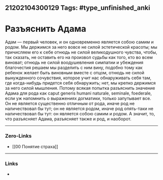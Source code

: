 21202104300129
Tags: #type_unfinished_anki
---
# Разъяснить Адама

Адам — первый человек, и он одновременно является собою самим и родом. Мы держимся за него вовсе не силой эстетической красоты; мы причисляем его к себе отнюдь не силой великодушного чувства, чтобы, так сказать, не оставить его на произвол судьбы как того, кто во всем виноват; отнюдь не силой воодушевления симпатии и убеждения благочестия решаем мы разделить с ним вину, подобно тому как ребенок желает быть виновным вместе с отцом, отнюдь не силой вынужденного сочувствия, которое учит нас обнаруживать себя там, где когда-нибудь придется себя обнаружить; нет, мы крепко держимся за него силой мышления. Потому всякая попытка разъяснить значение Адама для рода как caput generis humani naturale, seminale, foederale, если уж напомнить о выражениях догматики, только запутывает все. Он не является существенно отличным от рода, иначе род не наличествовал бы тут; он не является родом, иначе род опять-таки не наличествовал бы тут: он является собою самим и родом. А значит, то, что разъясняет Адама, разъясняет также и род, и наоборот.

---
### Zero-Links
- [[00 Понятие страха]]
---
### Links
-